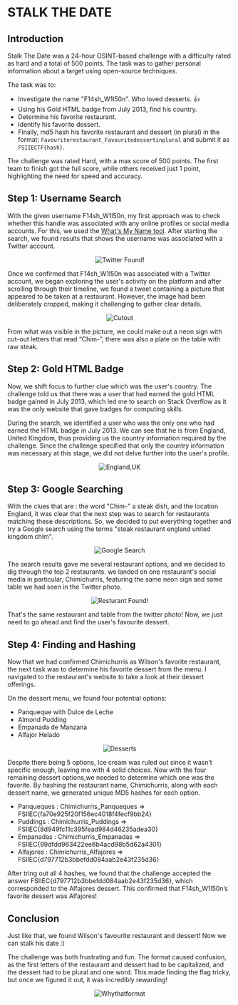 # STALK THE DATE

## Introduction

Stalk The Date was a 24-hour OSINT-based challenge with a difficulty rated as hard and a total of 500 points. The task was to gather personal information about a target using open-source techniques.

The task was to:

- Investigate the name "F14sh_W1l50n". Who loved desserts. 👍
- Using his Gold HTML badge from July 2013, find his country.
- Determine his favorite restaurant.
- Identify his favorite dessert.
- Finally, md5 hash his favorite restaurant and dessert (in plural) in the format: `Favouriterestaurant_Favouritedessertinplural`
  and submit it as `FSIIECTF{hash}`.

The challenge was rated Hard, with a max score of 500 points. The first team to finish got the full score, while others received just 1 point, highlighting the need for speed and accuracy.

## Step 1: Username Search

With the given username F14sh_W1l50n, my first approach was to check whether this handle was associated with any online profiles or social media accounts. For this, we used the [What's My Name tool](https://whatsmyname.app/). After starting the search, we found results that shows the username was associated with a Twitter account.

<div align="center">

![Twitter Found!](images/WilsonFtwitter.png)

</div>

Once we confirmed that F14sh_W1l50n was associated with a Twitter account, we began exploring the user's activity on the platform and after scrolling through their timeline, we found a tweet containing a picture that appeared to be taken at a restaurant. However, the image had been deliberately cropped, making it challenging to gather clear details.

<div align="center">

![Cutout](images/Restaurant.png)

</div>

From what was visible in the picture, we could make out a neon sign with cut-out letters that read “Chim-”, there was also a plate on the table with raw steak.

## Step 2: Gold HTML Badge

Now, we shift focus to further clue which was the user's country. The challenge told us that there was a user that had earned the gold HTML badge gained in July 2013, which led me to search on Stack Overflow as it was the only website that gave badges for computing skills.

During the search, we identified a user who was the only one who had earned the HTML badge in July 2013. We can see that he is from England, United Kingdom, thus providing us the country information required by the challenge. Since the challenge specified that only the country information was necessary at this stage, we did not delve further into the user's profile.

<div align="center">

![England,UK](images/gold_html.png)

</div>

## Step 3: Google Searching

With the clues that are : the word "Chim-" a steak dish, and the location England, it was clear that the next step was to search for restaurants matching these descriptions. So, we decided to put everything together and try a Google search using the terms "steak restaurant england united kingdom chim".

<div align="center">

![Google Search](images/Restaurants.png)

</div>
The search results gave me several restaurant options, and we decided to dig through the top 2 restaurants. we landed on one restaurant's social media in particular, Chimichurris, featuring the same neon sign and same table we had seen in the Twitter photo.

<div align="center">

![Resturant Found!](images/Similiar.png)

</div>

That's the same restaurant and table from the twitter photo! Now, we just need to go ahead and find the user's favourite dessert.

## Step 4: Finding and Hashing

Now that we had confirmed Chimichurris as Wilson's favorite restaurant, the next task was to determine his favorite dessert from the menu. I navigated to the restaurant's website to take a look at their dessert offerings.

On the dessert menu, we found four potential options:

- Panqueque with Dulce de Leche
- Almond Pudding
- Empanada de Manzana
- Alfajor Helado

<div align="center">

![Desserts](images/Desserts.png)

</div>

Despite there being 5 options, Ice cream was ruled out since it wasn’t specific enough, leaving me with 4 solid choices. Now with the four remaining dessert options,we needed to determine which one was the favorite. By hashing the restaurant name, Chimichurris, along with each dessert name, we generated unique MD5 hashes for each option.

- Panqueques : Chimichurris_Panqueques => FSIIEC{fa70e925f20f156ec4018f4fecf9bb24}
- Puddings : Chimichurris_Puddings => FSIIEC{8d949fc11c395fead984d46235adea30}
- Empanadas : Chimichurris_Empanadas => FSIIEC{99dfdd963422ee6b4acd98b5d62a4301}
- Alfajores : Chimichurris_Alfajores => FSIIEC{d797712b3bbefdd084aab2e43f235d36}

After tring out all 4 hashes, we found that the challenge accepted the answer FSIIEC{d797712b3bbefdd084aab2e43f235d36}, which corresponded to the Alfajores dessert. This confirmed that F14sh_W1l50n’s favorite dessert was Alfajores!

## Conclusion

Just like that, we found Wilson's favourite restaurant and dessert! Now we can stalk his date :)

The challenge was both frustrating and fun. The format caused confusion, as the first letters of the restaurant and dessert had to be capitalized, and the dessert had to be plural and one word. This made finding the flag tricky, but once we figured it out, it was incredibly rewarding!

<div align="center">

![Whythatformat](images/meme.png)

</div>
